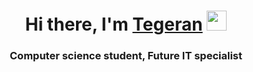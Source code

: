 <h1 align="center">Hi there, I'm <a href="https://daniilshat.ru/" target="_blank">Tegeran</a> 
<img src="https://github.com/blackcater/blackcater/raw/main/images/Hi.gif" height="32"/></h1>
<h3 align="center">Computer science student, Future IT specialist</h3>
